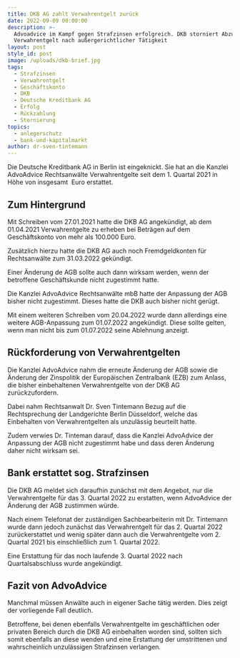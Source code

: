 ```yaml
---
title: DKB AG zahlt Verwahrentgelt zurück
date: 2022-09-09 00:00:00
description: >-
  Advoadvice im Kampf gegen Strafzinsen erfolgreich. DKB storniert Abzug von
  Verwahrentgelt nach außergerichtlicher Tätigkeit
layout: post
style_id: post
image: /uploads/dkb-brief.jpg
tags:
  - Strafzinsen
  - Verwahrentgelt
  - Geschäftskonto
  - DKB
  - Deutsche Kreditbank AG
  - Erfolg
  - Rückzahlung
  - Stornierung
topics:
  - anlegerschutz
  - bank-und-kapitalmarkt
author: dr-sven-tintemann
---
```

Die Deutsche Kreditbank AG in Berlin ist eingeknickt. Sie hat an die Kanzlei AdvoAdvice Rechtsanwälte Verwahrentgelte seit dem 1. Quartal 2021 in Höhe von insgesamt&nbsp; Euro erstattet.

## Zum Hintergrund

Mit Schreiben vom 27.01.2021 hatte die DKB AG angekündigt, ab dem 01.04.2021 Verwahrentgelte zu erheben bei Beträgen auf dem Geschäftskonto von mehr als 100.000 Euro.&nbsp;

Zusätzlich hierzu hatte die DKB AG auch noch Fremdgeldkonten für&nbsp; Rechtsanwälte zum 31.03.2022 gekündigt.&nbsp;

Einer Änderung de AGB sollte auch dann wirksam werden, wenn der betroffene Geschäftskunde nicht zugestimmt hatte.&nbsp;

Die Kanzlei AdvoAdvice Rechtsanwälte mbB hatte der Anpassung der AGB bisher nicht zugestimmt. Dieses hatte die DKB auch bisher nicht gerügt.&nbsp;

Mit einem weiteren Schreiben vom 20.04.2022 wurde dann allerdings eine weitere AGB-Anpassung zum 01.07.2022 angekündigt. Diese sollte gelten, wenn man nicht bis zum 01.07.2022 seine Ablehnung anzeigt.&nbsp;

## Rückforderung von Verwahrentgelten

Die Kanzlei AdvoAdvice nahm die erneute Änderung der AGB sowie die Änderung der Zinspolitik der Europäischen Zentralbank (EZB) zum Anlass, die bisher einbehaltenen Verwahrentgelte von der DKB AG zurückzufordern.&nbsp;

Dabei nahm Rechtsanwalt Dr. Sven Tintemann Bezug auf die Rechtsprechung der Landgerichte Berlin Düsseldorf, welche das Einbehalten von Verwahrentgelten als unzulässig beurteilt hatte.&nbsp;

Zudem verwies Dr. Tinteman darauf, dass die Kanzlei AdvoAdvice der Anpassung der AGB nicht zugestimmt habe und dass deren Änderung daher nicht wirksam sei.&nbsp;

## Bank erstattet sog. Strafzinsen

Die DKB AG meldet sich daraufhin zunächst mit dem Angebot, nur die Verwahrentgelte für das 3. Quartal 2022 zu erstatten, wenn AdvoAdvice der Änderung der AGB zustimmen würde.&nbsp;

Nach einem Telefonat der zuständigen Sachbearbeiterin mit Dr. Tintemann wurde dann jedoch zunächst das Verwahrentgelt für das 2. Quartal 2022 zurückerstattet und wenig später dann auch die Verwahrentgelte vom 2. Quartal 2021 bis einschlie&szlig;lich zum 1. Quartal 2022.

Eine Erstattung für das noch laufende 3. Quartal 2022 nach Quartalsabschluss wurde angekündigt.&nbsp;

## Fazit von AdvoAdvice

Manchmal müssen Anwälte auch in eigener Sache tätig werden. Dies zeigt der vorliegende Fall deutlich.

Betroffene, bei denen ebenfalls Verwahrentgelte im geschäftlichen oder privaten Bereich durch die DKB AG einbehalten worden sind, sollten sich somit ebenfalls an diese wenden und eine Erstattung der umstrittenen und wahrscheinlich unzulässigen Strafzinsen verlangen.&nbsp;